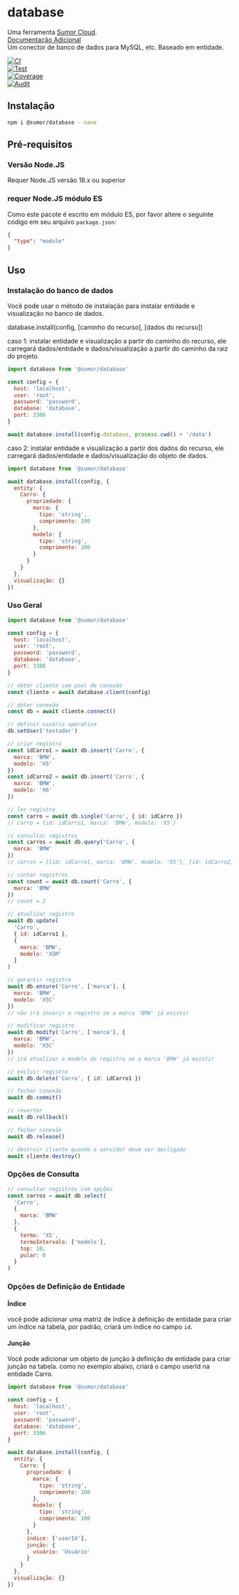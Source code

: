 # database

Uma ferramenta [Sumor Cloud](https://sumor.cloud).  
[Documentação Adicional](https://sumor.cloud/database)  
Um conector de banco de dados para MySQL, etc. Baseado em entidade.

[![CI](https://github.com/sumor-cloud/database/actions/workflows/ci.yml/badge.svg)](https://github.com/sumor-cloud/database/actions/workflows/ci.yml)  
[![Test](https://github.com/sumor-cloud/database/actions/workflows/ut.yml/badge.svg)](https://github.com/sumor-cloud/database/actions/workflows/ut.yml)  
[![Coverage](https://github.com/sumor-cloud/database/actions/workflows/coverage.yml/badge.svg)](https://github.com/sumor-cloud/database/actions/workflows/coverage.yml)  
[![Audit](https://github.com/sumor-cloud/database/actions/workflows/audit.yml/badge.svg)](https://github.com/sumor-cloud/database/actions/workflows/audit.yml)

## Instalação

```bash
npm i @sumor/database --save
```

## Pré-requisitos

### Versão Node.JS

Requer Node.JS versão 18.x ou superior

### requer Node.JS módulo ES

Como este pacote é escrito em módulo ES,
por favor altere o seguinte código em seu arquivo `package.json`:

```json
{
  "type": "module"
}
```

## Uso

### Instalação do banco de dados

Você pode usar o método de instalação para instalar entidade e visualização no banco de dados.

database.install(config, [caminho do recurso], [dados do recurso])

caso 1: instalar entidade e visualização a partir do caminho do recurso, ele carregará dados/entidade e dados/visualização a partir do caminho da raiz do projeto.

```js
import database from '@sumor/database'

const config = {
  host: 'localhost',
  user: 'root',
  password: 'password',
  database: 'database',
  port: 3306
}

await database.install(config.database, process.cwd() + '/data')
```

caso 2: instalar entidade e visualização a partir dos dados do recurso, ele carregará dados/entidade e dados/visualização do objeto de dados.

```js
import database from '@sumor/database'

await database.install(config, {
  entity: {
    Carro: {
      propriedade: {
        marca: {
          tipo: 'string',
          comprimento: 100
        },
        modelo: {
          tipo: 'string',
          comprimento: 100
        }
      }
    }
  },
  visualização: {}
})
```

### Uso Geral

```js
import database from '@sumor/database'

const config = {
  host: 'localhost',
  user: 'root',
  password: 'password',
  database: 'database',
  port: 3306
}

// obter cliente com pool de conexão
const cliente = await database.client(config)

// obter conexão
const db = await cliente.connect()

// definir usuário operativo
db.setUser('testador')

// criar registro
const idCarro1 = await db.insert('Carro', {
  marca: 'BMW',
  modelo: 'X5'
})
const idCarro2 = await db.insert('Carro', {
  marca: 'BMW',
  modelo: 'X6'
})

// ler registro
const carro = await db.single('Carro', { id: idCarro })
// carro = {id: idCarro1, marca: 'BMW', modelo: 'X5'}

// consultar registros
const carros = await db.query('Carro', {
  marca: 'BMW'
})
// carros = [{id: idCarro1, marca: 'BMW', modelo: 'X5'}, {id: idCarro2, marca: 'BMW', modelo: 'X6'}]

// contar registros
const count = await db.count('Carro', {
  marca: 'BMW'
})
// count = 2

// atualizar registro
await db.update(
  'Carro',
  { id: idCarro1 },
  {
    marca: 'BMW',
    modelo: 'X5M'
  }
)

// garantir registro
await db.ensure('Carro', ['marca'], {
  marca: 'BMW',
  modelo: 'X5C'
})
// não irá inserir o registro se a marca 'BMW' já existir

// modificar registro
await db.modify('Carro', ['marca'], {
  marca: 'BMW',
  modelo: 'X5C'
})
// irá atualizar o modelo do registro se a marca 'BMW' já existir

// excluir registro
await db.delete('Carro', { id: idCarro1 })

// fechar conexão
await db.commit()

// reverter
await db.rollback()

// fechar conexão
await db.release()

// destruir cliente quando o servidor deve ser desligado
await cliente.destroy()
```

### Opções de Consulta

```js
// consultar registros com opções
const carros = await db.select(
  'Carro',
  {
    marca: 'BMW'
  },
  {
    termo: 'X5',
    termoIntervalo: ['modelo'],
    top: 10,
    pular: 0
  }
)
```

### Opções de Definição de Entidade

#### Índice

você pode adicionar uma matriz de índice à definição de entidade para criar um índice na tabela, por padrão, criará um índice no campo `id`.

#### Junção

Você pode adicionar um objeto de junção à definição de entidade para criar junção na tabela.
como no exemplo abaixo, criará o campo userId na entidade Carro.

```js
import database from '@sumor/database'

const config = {
  host: 'localhost',
  user: 'root',
  password: 'password',
  database: 'database',
  port: 3306
}

await database.install(config, {
  entity: {
    Carro: {
      propriedade: {
        marca: {
          tipo: 'string',
          comprimento: 100
        },
        modelo: {
          tipo: 'string',
          comprimento: 100
        }
      },
      índice: ['userId'],
      junção: {
        usuário: 'Usuário'
      }
    }
  },
  visualização: {}
})
```
